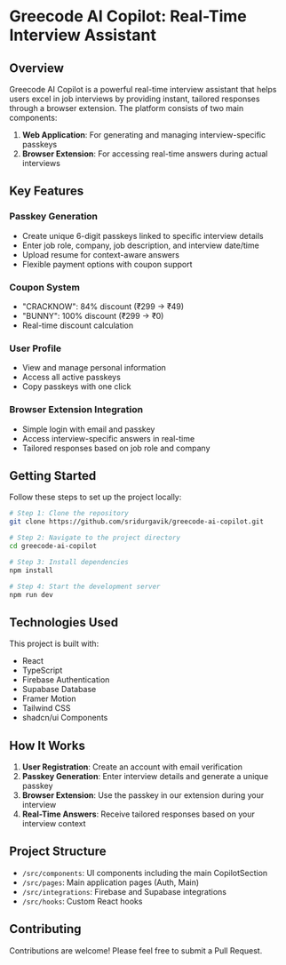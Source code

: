 # Greecode AI Copilot: Real-Time Interview Assistant

## Overview

Greecode AI Copilot is a powerful real-time interview assistant that helps users excel in job interviews by providing instant, tailored responses through a browser extension. The platform consists of two main components:

1. **Web Application**: For generating and managing interview-specific passkeys
2. **Browser Extension**: For accessing real-time answers during actual interviews

## Key Features

### Passkey Generation
- Create unique 6-digit passkeys linked to specific interview details
- Enter job role, company, job description, and interview date/time
- Upload resume for context-aware answers
- Flexible payment options with coupon support

### Coupon System
- "CRACKNOW": 84% discount (₹299 → ₹49)
- "BUNNY": 100% discount (₹299 → ₹0)
- Real-time discount calculation

### User Profile
- View and manage personal information
- Access all active passkeys
- Copy passkeys with one click

### Browser Extension Integration
- Simple login with email and passkey
- Access interview-specific answers in real-time
- Tailored responses based on job role and company

## Getting Started

Follow these steps to set up the project locally:

```sh
# Step 1: Clone the repository
git clone https://github.com/sridurgavik/greecode-ai-copilot.git

# Step 2: Navigate to the project directory
cd greecode-ai-copilot

# Step 3: Install dependencies
npm install

# Step 4: Start the development server
npm run dev
```

## Technologies Used

This project is built with:

- React
- TypeScript
- Firebase Authentication
- Supabase Database
- Framer Motion
- Tailwind CSS
- shadcn/ui Components

## How It Works

1. **User Registration**: Create an account with email verification
2. **Passkey Generation**: Enter interview details and generate a unique passkey
3. **Browser Extension**: Use the passkey in our extension during your interview
4. **Real-Time Answers**: Receive tailored responses based on your interview context

## Project Structure

- `/src/components`: UI components including the main CopilotSection
- `/src/pages`: Main application pages (Auth, Main)
- `/src/integrations`: Firebase and Supabase integrations
- `/src/hooks`: Custom React hooks

## Contributing

Contributions are welcome! Please feel free to submit a Pull Request.
